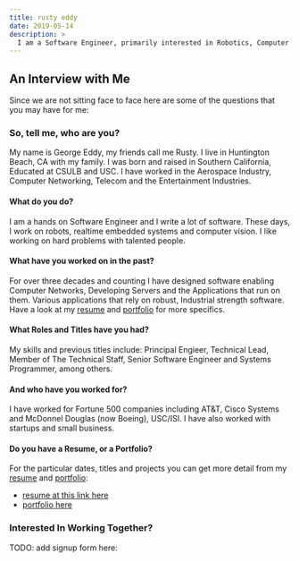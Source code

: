 ```yaml
---
title: rusty eddy
date: 2019-05-14
description: >
  I am a Software Engineer, primarily interested in Robotics, Computer Vision and IoT. 
---
```


## An Interview with Me

Since we are not sitting face to face here are some of the questions
that you may have for me:

### So, tell me, who are you?

My name is George Eddy, my friends call me Rusty.  I live in
Huntington Beach, CA with my family.  I was born and raised in
Southern California, Educated at CSULB and USC. I have worked in the
Aerospace Industry, Computer Networking, Telecom and the Entertainment
Industries. 

#### What do you do?

I am a hands on Software Engineer and I write a lot of software.
These days, I work on robots, realtime embedded systems and computer
vision.  I like working on hard problems with talented people.


#### What have you worked on in the past?

For over three decades and counting I have designed software enabling
Computer Networks, Developing Servers and the Applications that run on
them. Various applications that rely on robust, Industrial strength
software.  Have a look at my [resume](http://rustyeddy.com/resume) and
[portfolio](http://rustyeddy.com/portfolio) for more specifics.

#### What Roles and Titles have you had?

My skills and previous titles include: Principal Engieer,
Technical Lead, Member of The Technical Staff, Senior Software
Engineer and Systems Programmer, among others.

#### And who have you worked for?
I have worked for Fortune 500 companies including AT&T, Cisco Systems
and McDonnel Douglas (now Boeing), USC/ISI.  I have also worked with
startups and small business.

#### Do you have a Resume, or a Portfolio?

For the particular dates, titles and projects you can get more detail
from my [resume](http://resume.rustyeddy.com) and 
[portfolio](http://portfolio.rustyeddy.com):

- [resume at this link here](http://rustyeddy.com/resume)
- [portfolio here](http://rustyeddy.com/portfolio
)

### Interested In Working Together?

TODO: add signup form here: